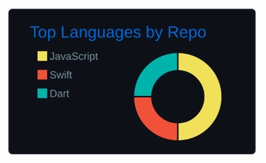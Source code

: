 <div align=center>
    
![](https://raw.githubusercontent.com/Heeeesung/Heeeesung/main/profile-summary-card-output/github_dark/1-repos-per-language.svg)
<!-- ![](https://raw.githubusercontent.com/Heeeesung/Heeeesung/main/profile-summary-card-output/github_dark/2-most-commit-language.svg) -->

</div>
